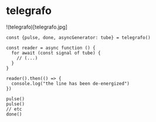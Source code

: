 # telegrafo
!(telegrafo)[telegrafo.jpg]
```
const {pulse, done, asyncGenerator: tube} = telegrafo()

const reader = async function () {
  for await (const signal of tube) {
    // (...)
  }
}

reader().then(() => {
  console.log("the line has been de-energized")
})

pulse()
pulse()
// etc
done()

```
